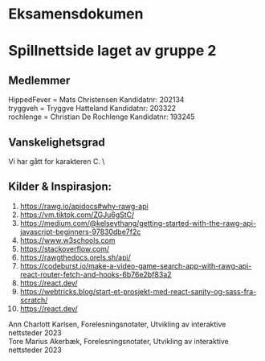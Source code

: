 # Eksamensdokumen 

# Spillnettside laget av gruppe 2

## Medlemmer
HippedFever = Mats Christensen Kandidatnr: 202134 \
tryggveh = Tryggve Hatteland Kandidatnr: 203322 \
rochlenge = Christian De Rochlenge Kandidatnr: 193245 


## Vanskelighetsgrad
Vi har gått for karakteren C. \

## Kilder & Inspirasjon:

1. https://rawg.io/apidocs#why-rawg-api
2. https://vm.tiktok.com/ZGJu6gStC/
3. https://medium.com/@kelseythang/getting-started-with-the-rawg-api-javascript-beginners-97830dbe7f2c
4. https://www.w3schools.com
5. https://stackoverflow.com/
6. https://rawgthedocs.orels.sh/api/
7. https://codeburst.io/make-a-video-game-search-app-with-rawg-api-react-router-fetch-and-hooks-6b76e2bf83a2
8. https://react.dev/
9. https://webtricks.blog/start-et-prosjekt-med-react-sanity-og-sass-fra-scratch/
10. https://react.dev/


Ann Charlott Karlsen, Forelesningsnotater, Utvikling av interaktive nettsteder 2023 \
Tore Marius Akerbæk, Forelesningsnotater, Utvikling av interaktive nettsteder 2023